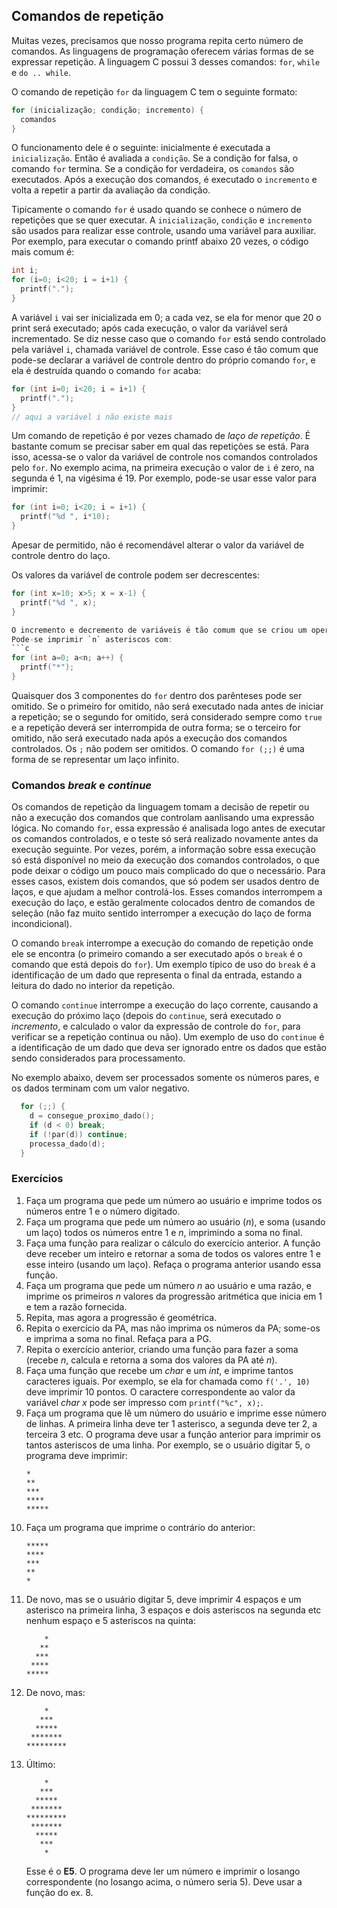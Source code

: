 ## Comandos de repetição

Muitas vezes, precisamos que nosso programa repita certo número de comandos.
As linguagens de programação oferecem várias formas de se expressar repetição.
A linguagem C possui 3 desses comandos: `for`, `while` e `do .. while`.

O comando de repetição `for` da linguagem C tem o seguinte formato:
```c
for (inicialização; condição; incremento) {
  comandos
}
```
O funcionamento dele é o seguinte: inicialmente é executada a `inicialização`.
Então é avaliada a `condição`. Se a condição for falsa, o comando `for` termina.
Se a condição for verdadeira, os `comandos` são executados.
Após a execução dos comandos, é executado o `incremento` e volta a repetir a partir da avaliação da condição.

Tipicamente o comando `for` é usado quando se conhece o número de repetições que se quer executar. 
A `inicialização`, `condição` e `incremento` são usados para realizar esse controle, usando uma variável para auxiliar.
Por exemplo, para executar o comando printf abaixo 20 vezes, o código mais comum é:
```c
int i;
for (i=0; i<20; i = i+1) {
  printf(".");
}
```
A variável `i` vai ser inicializada em 0; a cada vez, se ela for menor que 20 o print será executado; após cada execução, o valor da variável será incrementado.
Se diz nesse caso que o comando `for` está sendo controlado pela variável `i`, chamada variável de controle. Esse caso é tão comum que pode-se declarar a variável de controle dentro do próprio comando `for`, e ela é destruída quando o comando `for` acaba:
```c
for (int i=0; i<20; i = i+1) {
  printf(".");
}
// aqui a variável i não existe mais
```
Um comando de repetição é por vezes chamado de *laço de repetição*.
É bastante comum se precisar saber em qual das repetições se está.
Para isso, acessa-se o valor da variável de controle nos comandos controlados pelo `for`.
No exemplo acima, na primeira execução o valor de `i` é zero, na segunda é 1, na vigésima é 19. Por exemplo, pode-se usar esse valor para imprimir:
```c
for (int i=0; i<20; i = i+1) {
  printf("%d ", i*10);
}
```
Apesar de permitido, não é recomendável alterar o valor da variável de controle dentro do laço.

Os valores da variável de controle podem ser decrescentes:
```c
for (int x=10; x>5; x = x-1) {
  printf("%d ", x);
}

O incremento e decremento de variáveis é tão comum que se criou um operador especificamente para isso: `a++` incrementa o valor da variável `a`, `a--` decrementa.
Pode-se imprimir `n` asteriscos com:
```c
for (int a=0; a<n; a++) {
  printf("*");
}
```

Quaisquer dos 3 componentes do `for` dentro dos parênteses pode ser omitido. Se o primeiro for omitido, não será executado nada antes de iniciar a repetição; se o segundo for omitido, será considerado sempre como `true` e a repetição deverá ser interrompida de outra forma; se o terceiro for omitido, não será executado nada após a execução dos comandos controlados. Os `;` não podem ser omitidos.
O comando `for (;;)` é uma forma de se representar um laço infinito.

### Comandos *break* e *continue*

Os comandos de repetição da linguagem tomam a decisão de repetir ou não a execução dos comandos que controlam aanlisando uma expressão lógica.
No comando `for`, essa expressão é analisada logo antes de executar os comandos controlados, e o teste só será realizado novamente antes da execução seguinte.
Por vezes, porém, a informação sobre essa execução só está disponível no meio da execução dos comandos controlados, o que pode deixar o código um pouco mais complicado do que o necessário.
Para esses casos, existem dois comandos, que só podem ser usados dentro de laços, e que ajudam a melhor controlá-los.
Esses comandos interrompem a execução do laço, e estão geralmente colocados dentro de comandos de seleção (não faz muito sentido interromper a execução do laço de forma incondicional).

O comando `break` interrompe a execução do comando de repetição onde ele se encontra (o primeiro comando a ser executado após o `break` é o comando que está depois do `for`).
Um exemplo típico de uso do `break` é a identificação de um dado que representa o final da entrada, estando a leitura do dado no interior da repetição.

O comando `continue` interrompe a execução do laço corrente, causando a execução do próximo laço (depois do `continue`, será executado o *incremento*, e calculado o valor da expressão de controle do `for`, para verificar se a repetição continua ou não).
Um exemplo de uso do `continue` é a identificação de um dado que deva ser ignorado entre os dados que estão sendo considerados para processamento.

No exemplo abaixo, devem ser processados somente os números pares, e os dados terminam com um valor negativo.
```c
  for (;;) {
    d = consegue_proximo_dado();
    if (d < 0) break;
    if (!par(d)) continue;
    processa_dado(d);
  }
```

### Exercícios

1. Faça um programa que pede um número ao usuário e imprime todos os números entre 1 e o número digitado.
2. Faça um programa que pede um número ao usuário (*n*), e soma (usando um laço) todos os números entre 1 e *n*, imprimindo a soma no final.
3. Faça uma função para realizar o cálculo do exercício anterior. A função deve receber um inteiro e retornar a soma de todos os valores entre 1 e esse inteiro (usando um laço). Refaça o programa anterior usando essa função.
4. Faça um programa que pede um número *n* ao usuário e uma razão, e imprime os primeiros *n* valores da progressão aritmética que inicia em 1 e tem a razão fornecida.
5. Repita, mas agora a progressão é geométrica.
6. Repita o exercício da PA, mas não imprima os números da PA; some-os e imprima a soma no final. Refaça para a PG.
7. Repita o exercício anterior, criando uma função para fazer a soma (recebe *n*, calcula e retorna a soma dos valores da PA até *n*).
8. Faça uma função que recebe um *char* e um *int*, e imprime tantos caracteres iguais. Por exemplo, se ela for chamada como `f('.', 10)` deve imprimir 10 pontos. O caractere correspondente ao valor da variável *char x* pode ser impresso com `printf("%c", x);`.
9. Faça um programa que lê um número do usuário e imprime esse número de linhas. A primeira linha deve ter 1 asterisco, a segunda deve ter 2, a terceira 3 etc. O programa deve usar a função anterior para imprimir os tantos asteriscos de uma linha.
   Por exemplo, se o usuário digitar 5, o programa deve imprimir:
   ```
   *
   **
   ***
   ****
   *****
   ```
1. Faça um programa que imprime o contrário do anterior:
   ```
   *****
   ****
   ***
   **
   *
   ```
1. De novo, mas se o usuário digitar 5, deve imprimir 4 espaços e um asterisco na primeira linha, 3 espaços e dois asteriscos na segunda etc nenhum espaço e 5 asteriscos na quinta:
   ```
       *
      **
     ***
    ****
   *****
   ```
1. De novo, mas:
   ```
       *
      ***
     *****
    *******
   *********
   ```
1. Último:
   ```
       *
      ***
     *****
    *******
   *********
    *******
     *****
      ***
       *
   ```
   Esse é o **E5**. O programa deve ler um número e imprimir o losango correspondente (no losango acima, o número seria 5). Deve usar a função do ex. 8.
